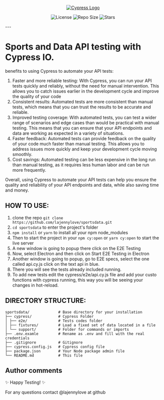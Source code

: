 <p align="center">
  <a href="https://www.cypress.io">
    <picture>
      <source media="(prefers-color-scheme: dark)"  srcset="./assets/cypress-logo-dark.png">
      <source media="(prefers-color-scheme: light)" srcset="./assets/cypress-logo-light.png">
      <img alt="Cypress Logo" src="./assets/cypress-logo-light.png">
    </picture>    
  </a>
</p>

<p align="center">
  <img src="https://img.shields.io/github/license/lajennylove/sportsdata" alt="License">
  <img src="https://img.shields.io/github/repo-size/lajennylove/sportsdata" alt="Repo Size">
  <img src="https://img.shields.io/github/stars/lajennylove/sportsdata?style=social" alt="Stars">
</p>
---

# Sports and Data API testing with Cypress IO.

benefits to using Cypress to automate your API tests:

1. Faster and more reliable testing: With Cypress, you can run your API tests quickly and reliably, without the need for manual intervention. This allows you to catch issues earlier in the development cycle and improve the quality of your code
2. Consistent results: Automated tests are more consistent than manual tests, which means that you can trust the results to be accurate and reliable.
3. Improved testing coverage: With automated tests, you can test a wider range of scenarios and edge cases than would be practical with manual testing. This means that you can ensure that your API endpoints and data are working as expected in a variety of situations.
4. Faster feedback: Automated tests can provide feedback on the quality of your code much faster than manual testing. This allows you to address issues more quickly and keep your development cycle moving smoothly.
5. Cost savings: Automated testing can be less expensive in the long run than manual testing, as it requires less human labor and can be run more frequently.

Overall, using Cypress to automate your API tests can help you ensure the quality and reliability of your API endpoints and data, while also saving time and money.

## HOW TO USE:

1. clone the repo `git clone https://github.com/lajennylove/sportsdata.git`
2. `cd sportsdata` to enter the project's folder
3. `npm install` or `yarn` to install all your npm node_modules
4. Then to start the project in your `npm cy:open` or `yarn cy:open` to start the live server
5. A new window is going to popup there click on the E2E Testing
6. Now, select Electron and then click on Start E2E Testing in Electron
7. Another window is going to popup, go to E2E specs, select the one called api.cy.js click on the text api in blue.
8. There you will see the tests already included running.
9. To add new tests edit the cypress/e2e/api.cy.js file and add your custo functions with cypress running, this way you will be seeing your changes in hot-reload.

## DIRECTORY STRUCTURE:

```
sportsdata/             # Base directory for your installation
├── cypress/            # Cypress Folder
│ ├── e2e/              # Tests codes folder
│ ├── fixtures/         # Load a fixed set of data located in a file
│ └── support/          # Folder for commands or imports
├── .env.examle         # Rename as .env and fill with the real credentials
├── .gitignore          # Gitignore
├── cypress.config.js   # Cypress config file
├── package.json        # Your Node package admin file
└── README.md           # This file
```

## Author comments

✨ Happy Testing! ✨

For any questions contact @lajennylove at github
